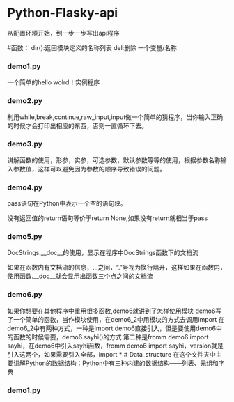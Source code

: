 # Python-Flasky-api
从配置环境开始，到一步一步写出api程序

#函数：
dir():返回模块定义的名称列表
del:删除 一个变量/名称

<h3>demo1.py</h3>
一个简单的hello wolrd！实例程序
<h3>demo2.py</h3>
利用while,break,continue,raw_input,input做一个简单的猜程序，当你输入正确的时候才会打印出相应的东西，否则一直循环下去。
<h3>demo3.py</h3>
讲解函数的使用，形参，实参，可选参数，默认参数等等的使用，根据参数名称输入参数值，这样可以避免因为参数的顺序导致错误的问题。
<h3>demo4.py</h3>
<p>pass语句在Python中表示一个空的语句块。</p>
<p>没有返回值的return语句等价于return None,如果没有return就相当于pass</p>
<h3>demo5.py</h3>
<p>DocStrings.__doc__的使用，显示在程序中DocStrings函数下的文档流</p>
<p>如果在函数内有文档流的信息，...之间，“.”号视为换行隔开，这样如果在函数内，使用函数.__doc__就会显示出函数三个点之间的文档流</p>
<h3>demo6.py</h3>
如果你想要在其他程序中重用很多函数,demo6就讲到了怎样使用模块
demo6写了一个简单的函数，当作模块使用，在demo6_2中用模块的方式去调用import
在demo6_2中有两种方式，一种是import demo6直接引入，但是要使用demo6中的函数的时候需要，demo6.sayhi()的方式
第二种是fromm demo6 import sayhi，在demo6中引入sayhi函数，fromm demo6 import sayhi，version就是引入这两个，如果需要引入全部，import *
# Data_structure
在这个文件夹中主要讲解Python的数据结构：Python中有三种内建的数据结构——列表、元组和字典
<h3>demo1.py</h3>
